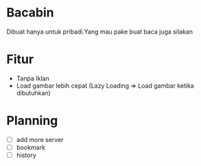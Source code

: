 # Bacabin
Dibuat hanya untuk pribadi.Yang mau pake buat baca juga silakan

# Fitur
- Tanpa Iklan
- Load gambar lebih cepat (Lazy Loading => Load gambar ketika dibutuhkan)

# Planning
- [ ] add more server
- [ ] bookmark
- [ ] history